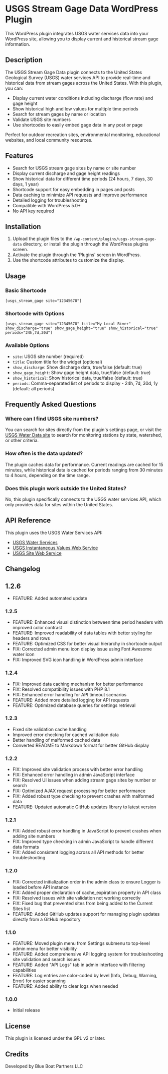 # USGS Stream Gage Data WordPress Plugin

This WordPress plugin integrates USGS water services data into your WordPress site, allowing you to display current and historical stream gage information.

## Description

The USGS Stream Gage Data plugin connects to the United States Geological Survey (USGS) water services API to provide real-time and historical data from stream gages across the United States. With this plugin, you can:

* Display current water conditions including discharge (flow rate) and gage height
* Show historical high and low values for multiple time periods
* Search for stream gages by name or location
* Validate USGS site numbers
* Use shortcodes to easily embed gage data in any post or page

Perfect for outdoor recreation sites, environmental monitoring, educational websites, and local community resources.

## Features

- Search for USGS stream gage sites by name or site number
- Display current discharge and gage height readings
- Show historical data for different time periods (24 hours, 7 days, 30 days, 1 year)
- Shortcode support for easy embedding in pages and posts
- Data caching to minimize API requests and improve performance
- Detailed logging for troubleshooting
- Compatible with WordPress 5.0+
- No API key required

## Installation

1. Upload the plugin files to the `/wp-content/plugins/usgs-stream-gage-data` directory, or install the plugin through the WordPress plugins screen.
2. Activate the plugin through the 'Plugins' screen in WordPress.
3. Use the shortcode attributes to customize the display.

## Usage

### Basic Shortcode

```
[usgs_stream_gage site="12345678"]
```

### Shortcode with Options

```
[usgs_stream_gage site="12345678" title="My Local River" show_discharge="true" show_gage_height="true" show_historical="true" periods="24h,7d,30d"]
```

### Available Options

- `site`: USGS site number (required)
- `title`: Custom title for the widget (optional)
- `show_discharge`: Show discharge data, true/false (default: true)
- `show_gage_height`: Show gage height data, true/false (default: true)
- `show_historical`: Show historical data, true/false (default: true)
- `periods`: Comma-separated list of periods to display - 24h, 7d, 30d, 1y (default: all periods)

## Frequently Asked Questions

### Where can I find USGS site numbers?

You can search for sites directly from the plugin's settings page, or visit the [USGS Water Data site](https://waterdata.usgs.gov/nwis/rt) to search for monitoring stations by state, watershed, or other criteria.

### How often is the data updated?

The plugin caches data for performance. Current readings are cached for 15 minutes, while historical data is cached for periods ranging from 30 minutes to 4 hours, depending on the time range.

### Does this plugin work outside the United States?

No, this plugin specifically connects to the USGS water services API, which only provides data for sites within the United States.

## API Reference

This plugin uses the USGS Water Services API:
- [USGS Water Services](https://waterservices.usgs.gov/)
- [USGS Instantaneous Values Web Service](https://waterservices.usgs.gov/rest/IV-Service.html)
- [USGS Site Web Service](https://waterservices.usgs.gov/rest/Site-Service.html)

## Changelog

## 1.2.6
- FEATURE: Added automated update

### 1.2.5
- FEATURE: Enhanced visual distinction between time period headers with improved color contrast
- FEATURE: Improved readability of data tables with better styling for headers and rows
- FEATURE: Optimized CSS for better visual hierarchy in shortcode output
- FIX: Corrected admin menu icon display issue using Font Awesome water icon
- FIX: Improved SVG icon handling in WordPress admin interface

### 1.2.4
- FIX: Improved data caching mechanism for better performance
- FIX: Resolved compatibility issues with PHP 8.1
- FIX: Enhanced error handling for API timeout scenarios
- FEATURE: Added more detailed logging for API requests
- FEATURE: Optimized database queries for settings retrieval

### 1.2.3
- Fixed site validation cache handling
- Improved error checking for cached validation data
- Better handling of malformed cached data
- Converted README to Markdown format for better GitHub display

### 1.2.2
- FIX: Improved site validation process with better error handling
- FIX: Enhanced error handling in admin JavaScript interface
- FIX: Resolved UI issues when adding stream gage sites by number or search
- FIX: Optimized AJAX request processing for better performance
- FIX: Added robust type checking to prevent crashes with malformed data
- FEATURE: Updated automatic GitHub updates library to latest version

### 1.2.1
- FIX: Added robust error handling in JavaScript to prevent crashes when adding site numbers
- FIX: Improved type checking in admin JavaScript to handle different data formats
- FIX: Added consistent logging across all API methods for better troubleshooting

### 1.2.0
- FIX: Corrected initialization order in the admin class to ensure Logger is loaded before API instance
- FIX: Added proper declaration of cache_expiration property in API class
- FIX: Resolved issues with site validation not working correctly
- FIX: Fixed bug that prevented sites from being added to the Current Sites list
- FEATURE: Added GitHub updates support for managing plugin updates directly from a GitHub repository

### 1.1.0
- FEATURE: Moved plugin menu from Settings submenu to top-level admin menu for better visibility
- FEATURE: Added comprehensive API logging system for troubleshooting site validation and search issues
- FEATURE: Added "API Logs" tab in admin interface with filtering capabilities
- FEATURE: Log entries are color-coded by level (Info, Debug, Warning, Error) for easier scanning
- FEATURE: Added ability to clear logs when needed

### 1.0.0
- Initial release

## License

This plugin is licensed under the GPL v2 or later.

## Credits

Developed by Blue Boat Partners LLC
